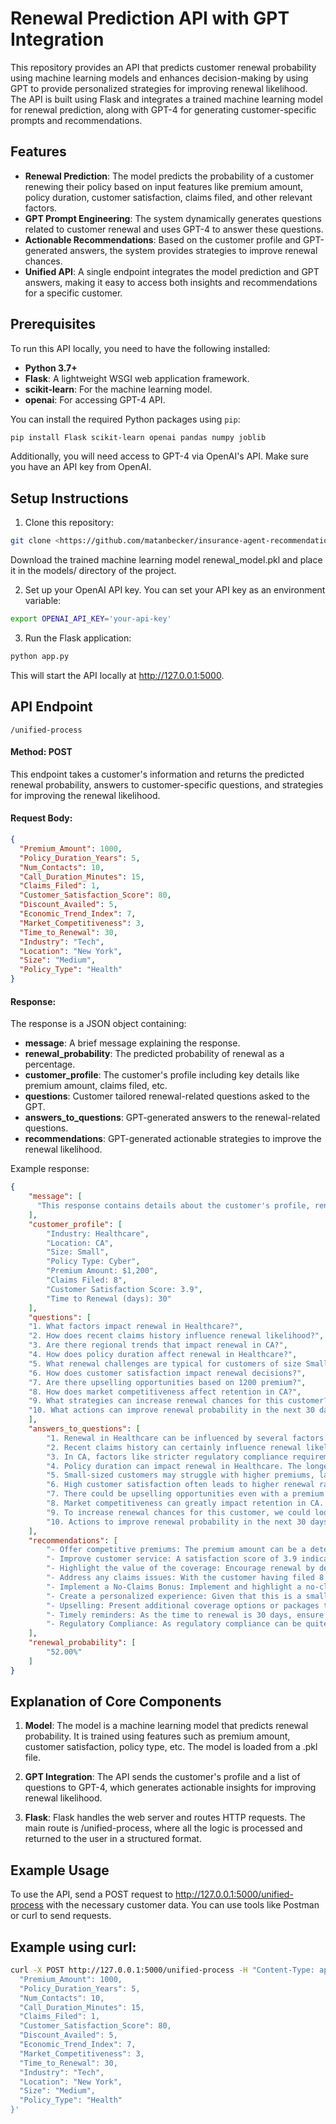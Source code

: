# Renewal Prediction API with GPT Integration

This repository provides an API that predicts customer renewal probability using machine learning models and enhances decision-making by using GPT to provide personalized strategies for improving renewal likelihood. The API is built using Flask and integrates a trained machine learning model for renewal prediction, along with GPT-4 for generating customer-specific prompts and recommendations.

## Features

- **Renewal Prediction**: The model predicts the probability of a customer renewing their policy based on input features like premium amount, policy duration, customer satisfaction, claims filed, and other relevant factors.
- **GPT Prompt Engineering**: The system dynamically generates questions related to customer renewal and uses GPT-4 to answer these questions.
- **Actionable Recommendations**: Based on the customer profile and GPT-generated answers, the system provides strategies to improve renewal chances.
- **Unified API**: A single endpoint integrates the model prediction and GPT answers, making it easy to access both insights and recommendations for a specific customer.

## Prerequisites
To run this API locally, you need to have the following installed:

- **Python 3.7+**
- **Flask**: A lightweight WSGI web application framework.
- **scikit-learn**: For the machine learning model.
- **openai**: For accessing GPT-4 API.
  
You can install the required Python packages using ```pip```:

```bash
pip install Flask scikit-learn openai pandas numpy joblib
```

Additionally, you will need access to GPT-4 via OpenAI's API. Make sure you have an API key from OpenAI.

## Setup Instructions

1. Clone this repository:
```bash
git clone <https://github.com/matanbecker/insurance-agent-recommendation>
```
Download the trained machine learning model renewal_model.pkl and place it in the models/ directory of the project.

2. Set up your OpenAI API key. You can set your API key as an environment variable:

```bash
export OPENAI_API_KEY='your-api-key'
```

3. Run the Flask application:
```bash
python app.py
```

This will start the API locally at http://127.0.0.1:5000.


## API Endpoint
```/unified-process```
#### Method: POST

This endpoint takes a customer's information and returns the predicted renewal probability, answers to customer-specific questions, and strategies for improving the renewal likelihood.

#### Request Body:
```json
{
  "Premium_Amount": 1000,
  "Policy_Duration_Years": 5,
  "Num_Contacts": 10,
  "Call_Duration_Minutes": 15,
  "Claims_Filed": 1,
  "Customer_Satisfaction_Score": 80,
  "Discount_Availed": 5,
  "Economic_Trend_Index": 7,
  "Market_Competitiveness": 3,
  "Time_to_Renewal": 30,
  "Industry": "Tech",
  "Location": "New York",
  "Size": "Medium",
  "Policy_Type": "Health"
}
```

#### Response:
The response is a JSON object containing:

* **message**: A brief message explaining the response.
* **renewal_probability**: The predicted probability of renewal as a percentage.
* **customer_profile**: The customer's profile including key details like premium amount, claims filed, etc.
* **questions**: Customer tailored renewal-related questions asked to the GPT.
* **answers_to_questions**: GPT-generated answers to the renewal-related questions.
* **recommendations**: GPT-generated actionable strategies to improve the renewal likelihood.

Example response:

```json
{
    "message": [
      "This response contains details about the customer's profile, renewal probability, answers to key questions, and recommendations for improvement."
    ],
    "customer_profile": [
        "Industry: Healthcare",
        "Location: CA",
        "Size: Small",
        "Policy Type: Cyber",
        "Premium Amount: $1,200",
        "Claims Filed: 8",
        "Customer Satisfaction Score: 3.9",
        "Time to Renewal (days): 30"
    ],
    "questions": [
    "1. What factors impact renewal in Healthcare?",
    "2. How does recent claims history influence renewal likelihood?",
    "3. Are there regional trends that impact renewal in CA?",
    "4. How does policy duration affect renewal in Healthcare?",
    "5. What renewal challenges are typical for customers of size Small?",
    "6. How does customer satisfaction impact renewal decisions?",
    "7. Are there upselling opportunities based on 1200 premium?",
    "8. How does market competitiveness affect retention in CA?",
    "9. What strategies can increase renewal chances for this customer?",
    "10. What actions can improve renewal probability in the next 30 days?"
    ],
    "answers_to_questions": [
        "1. Renewal in Healthcare can be influenced by several factors: rates of premium, customer satisfaction, claims history, compliance with policy requirements, competition in the industry and premium adjustments.",
        "2. Recent claims history can certainly influence renewal likelihood. If there are a high number of claims, it could indicate a higher risk, which may lead the insurer to increase premiums leading to reduced likelihood of renewal.",
        "3. In CA, factors like stricter regulatory compliance requirements, higher competition and regional economic conditions may impact renewals.",
        "4. Policy duration can impact renewal in Healthcare. The longer a client is with a company, the higher the chances they remain loyal if they're satisfied with the service.",
        "5. Small-sized customers may struggle with higher premiums, lack of personalized service and fulfillment durations, which can pose challenges to renewal.",
        "6. High customer satisfaction often leads to higher renewal rates. Customers should feel they are receiving value for their premium and are treated respectfully and promptly attended to when they have claims or questions.",
        "7. There could be upselling opportunities even with a premium of 1200. For example, offering additional coverage options that provide value for the client, while also increasing the premium.",
        "8. Market competitiveness can greatly impact retention in CA. High competition can create pressure to decrease prices, provide better service, and offer more comprehensive coverage, impacting a client's decision to renew.",
        "9. To increase renewal chances for this customer, we could look into a personalized communication strategy, reassess the client's coverage needs, offer them a competitive renewal premium, or introduce a no-claim bonus.",
        "10. Actions to improve renewal probability in the next 30 days could include timely and effective communication regarding renewal, providing excellent customer service to deal with any concerns or dissatisfaction, or offering a small discount or additional coverage features upon renewal."
    ],
    "recommendations": [
        "- Offer competitive premiums: The premium amount can be a determining factor in renewal decisions. Evaluate the competition to ensure your prices are competitive.",
        "- Improve customer service: A satisfaction score of 3.9 indicates there might be some room for improvement. Enhance your customer services to ensure you are promptly addressing all their needs and concerns. Frequent and meaningful engagement with the client can significantly increase customer satisfaction.",
        "- Highlight the value of the coverage: Encourage renewal by demonstrating how the specific coverage benefits the customer, especially considering their size and industry. For example, show them how cyber coverage has helped similar clients mitigate cyber risk.",
        "- Address any claims issues: With the customer having filed 8 claims, they might have concerns about the claims process. Address these issues and highlight improvements that have been made to the process.",
        "- Implement a No-Claims Bonus: Implement and highlight a no-claims bonus, rewarding the client for not filing claims. This can be a great incentive for renewal.",
        "- Create a personalized experience: Given that this is a small-sized client, personalized communication and experiences can make them feel valued, thus increasing the chances of renewal.",
        "- Upselling: Present additional coverage options or packages that can provide the client with added value and protection, thereby increasing the chance of renewal.",
        "- Timely reminders: As the time to renewal is 30 days, ensure the client receives timely and adequate reminders about their policy renewal to avoid lapses caused by oversight.",
        "- Regulatory Compliance: As regulatory compliance can be quite challenging in CA, provide the client with as much assistance as possible to complete all the necessary documentation. This will make the renewal process easier and more efficient for the client."
    ],
    "renewal_probability": [
        "52.00%"
    ]
}
```

## Explanation of Core Components
1. **Model**: The model is a machine learning model that predicts renewal probability. It is trained using features such as premium amount, customer satisfaction, policy type, etc. The model is loaded from a .pkl file.

2. **GPT Integration**: The API sends the customer's profile and a list of questions to GPT-4, which generates actionable insights for improving renewal likelihood.

3. **Flask**: Flask handles the web server and routes HTTP requests. The main route is /unified-process, where all the logic is processed and returned to the user in a structured format.

## Example Usage
To use the API, send a POST request to http://127.0.0.1:5000/unified-process with the necessary customer data. You can use tools like Postman or curl to send requests.

## Example using curl:
```bash
curl -X POST http://127.0.0.1:5000/unified-process -H "Content-Type: application/json" -d '{
  "Premium_Amount": 1000,
  "Policy_Duration_Years": 5,
  "Num_Contacts": 10,
  "Call_Duration_Minutes": 15,
  "Claims_Filed": 1,
  "Customer_Satisfaction_Score": 80,
  "Discount_Availed": 5,
  "Economic_Trend_Index": 7,
  "Market_Competitiveness": 3,
  "Time_to_Renewal": 30,
  "Industry": "Tech",
  "Location": "New York",
  "Size": "Medium",
  "Policy_Type": "Health"
}'
```